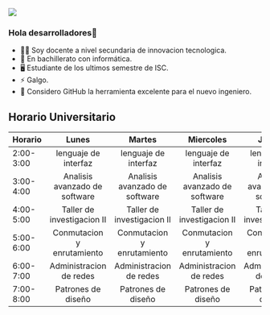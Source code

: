 ![](https://i.ibb.co/ScxqTM0/cooltext391591404532596.png)

### Hola desarrolladores👋

- 👨‍🏫 Soy docente a nivel secundaria de innovacion tecnologica.
- 🔭 En bachillerato con informática.
- 🖥 Estudiante de los ultimos semestre de ISC.
- ⚡ Galgo.
- 🤔 Considero GitHub la herramienta excelente para el nuevo ingeniero.

## Horario Universitario

| Horario 	|Lunes                        |Martes                       |Miercoles                    |Jueves                       |Viernes                      |
|----------	|:---------------------------:|:---------------------------:|:---------------------------:|:---------------------------:|:---------------------------:|
|2:00-3:00  |lenguaje de interfaz         |lenguaje de interfaz         |lenguaje de interfaz         |lenguaje de interfaz         |lenguaje de interfaz         |
|3:00-4:00  |Analisis avanzado de software|Analisis avanzado de software|Analisis avanzado de software|Analisis avanzado de software|Analisis avanzado de software|
|4:00-5:00  |Taller de investigacion II   |Taller de investigacion II   |Taller de investigacion II   |Taller de investigacion II   |Taller de investigacion II   | 
|5:00-6:00  |Conmutacion y enrutamiento 	|Conmutacion y enrutamiento 	|Conmutacion y enrutamiento 	|Conmutacion y enrutamiento 	|Conmutacion y enrutamiento 	|
|6:00-7:00  |Administracion de redes    	|Administracion de redes    	|Administracion de redes    	|Administracion de redes    	|Administracion de redes    	|
|7:00-8:00  |Patrones de diseño          	|Patrones de diseño          	|Patrones de diseño          	|Patrones de diseño          	|Patrones de diseño          	|


<!--
**4DownPortu/4DownPortu** is a ✨ _special_ ✨ repository because its `README.md` (this file) appears on your GitHub profile.

Here are some ideas to get you started:

- 🔭 I’m currently working on ...
- 🌱 I’m currently learning ...
- 👯 I’m looking to collaborate on ...
- 🤔 I’m looking for help with ...
- 💬 Ask me about ...
- 📫 How to reach me: ...
- 😄 Pronouns: ...
- ⚡ Fun fact: ...
-->
